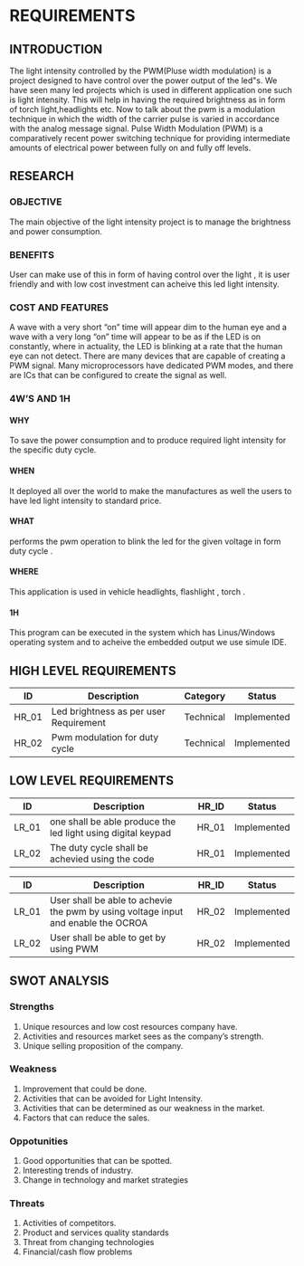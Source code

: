 
# REQUIREMENTS
## INTRODUCTION

The light intensity controlled by the PWM(Pluse width modulation) is a project designed to have control over the power output of the led"s. We have seen many led projects which is used in different application one such is light intensity. This will help in having the required brightness as in form of torch light,headlights etc. Now to talk about the pwm is a modulation technique in which the width of the carrier pulse is varied in accordance with the analog message signal.
Pulse Width Modulation (PWM) is a comparatively recent power switching technique for providing intermediate amounts of electrical power between
fully on and fully off levels.

## RESEARCH
### OBJECTIVE
The main objective of the light intensity project is to manage the brightness and power consumption. 
### BENEFITS
User can make use of this in form of having control over the light , it is  user friendly and with low cost investment can acheive this led light intensity.

### COST AND FEATURES
A wave with a very short “on” time will appear dim to the human eye and a wave with a very long “on” time will appear to be as if the LED is on constantly, where in actuality, the LED is blinking at a rate that the human eye can not detect.
There are many devices that are capable of creating a PWM signal. Many microprocessors have dedicated PWM modes, and there are ICs that can be configured to create the signal as well.
### 4W’S AND 1H
#### WHY
To save the power consumption and to produce required light intensity for the specific duty cycle.
#### WHEN
It deployed  all over the world to make the manufactures as well the users to have led light intensity to standard price.
#### WHAT
performs the pwm operation to blink the led for the given voltage in form duty cycle .
#### WHERE
This application is used in vehicle headlights, flashlight , torch .
#### 1H
This program can be executed in the system which  has Linus/Windows operating system and to acheive the embedded output we use simule IDE.

## HIGH LEVEL REQUIREMENTS
| ID | Description | Category | Status |
| ------ | ------ |------|-----|
| HR_01 |Led brightness as per user Requirement |Technical|Implemented
| HR_02 | Pwm modulation for  duty cycle|Technical|Implemented|
## LOW LEVEL REQUIREMENTS
| ID | Description | HR_ID | Status |
| ------ | ------ |------|-----|
| LR_01 |one shall be able produce the led light using digital keypad |HR_01|Implemented
| LR_02 |The duty cycle shall be achevied using the code|HR_01|Implemented|

| ID | Description | HR_ID | Status |
| ------ | ------ |------|-----|
| LR_01 |User shall be able to achevie the pwm by using voltage input and enable the OCROA|HR_02|Implemented
| LR_02 | User shall be able to get by using PWM|HR_02|Implemented|

## SWOT ANALYSIS

### Strengths
1. Unique resources and low cost resources company have.
2. Activities and resources market sees as the company’s strength.
3. Unique selling proposition of the company.
### Weakness
1. Improvement that could be done.
2. Activities that can be avoided for Light Intensity.
3. Activities that can be determined as our weakness in the market.
4. Factors that can reduce the sales.
### Oppotunities
1. Good opportunities that can be spotted.
2. Interesting trends of industry.
3. Change in technology and market strategies
### Threats
1. Activities of competitors.
2. Product and services quality standards
3. Threat from changing technologies
4. Financial/cash flow problems



